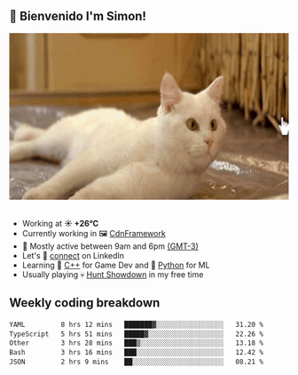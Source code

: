<h2>👋 <b>Bienvenido I'm Simon!&nbsp;</b></h2>

<section>
  <img src="./static/banner.gif" height=300 width=1000>
</section>

<br>

<ul>
  <li>
		<!--START_SECTION:weather-->
		Working at <b>☀️   +26°C</b>
		<!--END_SECTION:weather-->
  </li>
  <li>
    Currently working in 🖼️&nbsp;<a href=https://github.com/snapverse/cdn-framework target=_blank>CdnFramework</a>
  </li>
  <li>
    🚩 Mostly active between 9am and 6pm <a href=https://onlinealarmkur.com/world/es target=_blank>(GMT-3)</a>
  </li>
  <li>
    Let's 🔗&nbsp;<a href=https://www.linkedin.com/in/itsimmons target=_blank>connect</a> on LinkedIn
  </li>
  <li>
    Learning 👴&nbsp;<a href=https://images3.memedroid.com/images/UPLOADED755/65f2bce6734f6.webp target=_blank>C++</a> for Game Dev and 🐍&nbsp;<a href=https://qph.cf2.quoracdn.net/main-qimg-4472b6229cb75bf66ab531f3ebd4f975-lq target=_blank>Python</a> for ML
  </li>
  <li>
    Usually playing 💀&nbsp;<a href=https://www.huntshowdown.com target=_blank>Hunt Showdown</a> in my free time
  </li>
</ul>

<h2><b>Weekly coding breakdown </b></h2>

<!--START_SECTION:waka-->

```txt
YAML         8 hrs 12 mins   ███████▓░░░░░░░░░░░░░░░░░   31.20 %
TypeScript   5 hrs 51 mins   █████▓░░░░░░░░░░░░░░░░░░░   22.26 %
Other        3 hrs 28 mins   ███▒░░░░░░░░░░░░░░░░░░░░░   13.18 %
Bash         3 hrs 16 mins   ███░░░░░░░░░░░░░░░░░░░░░░   12.42 %
JSON         2 hrs 9 mins    ██░░░░░░░░░░░░░░░░░░░░░░░   08.21 %
```

<!--END_SECTION:waka-->
